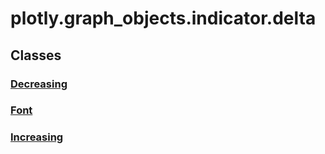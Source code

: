 # plotly.graph_objects.indicator.delta

## Classes

### [Decreasing](Decreasing.md)

### [Font](Font.md)

### [Increasing](Increasing.md)



